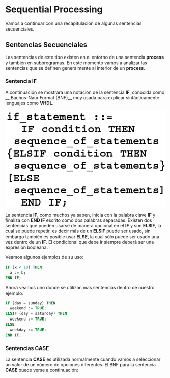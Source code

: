 # Sequential Processing

Vamos a continuar con una recapitulación de algunas sentencias secuenciales.

## Sentencias Secuenciales

Las sentencias de este tipo existen en el entorno de una sentencia **process** y también en subprogramas. En este momento vamos a analizar las sentencias que se definen generalmente al interior de un **process**.

### Sentencia IF

A continuación se mostrará una notación de la sentencia **IF**, conocida como __ Bachus-Naur Format (BNF)__ muy usada para explicar sintácticamente lenguajes como __VHDL__.

![BNFNotationIF](./images/ifBNF.png)

La sentencia **IF**, como muchos ya saben, inicia con la palabra clave **IF** y finaliza con **END IF** escrito como dos palabras separadas. Existen dos sentencias que pueden usarse de manera opcional en el **IF** y son **ELSIF**, la cual se puede repetir, es decir más de un **ELSIF** puede ser usado, sin embargo también es posible usar **ELSE**, la cual sólo puede ser usado una vez dentro de un **IF**. El condicional que debe ir siempre deberá ser una expresión booleana. 

Veamos algunos ejemplos de su uso:

```vhdl
IF (x < 10) THEN
  a := b;
END IF;
```

Ahora veamos uno donde se utilizan mas sentencias dentro de nuestro ejemplo:

```vhdl
IF (day = sunday) THEN
  weekend := TRUE;
ELSIF (day = saturday) THEN
  weekend := TRUE;
ELSE
  weekday := TRUE;
END IF;
```

### Sentencias CASE

La sentencia __CASE__ es utilizada normalmente cuando vamos a seleccionar un valor de un número de opciones diferentes. El BNF para la sentencia __CASE__ puede verse a continuación:


